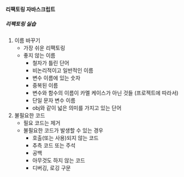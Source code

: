 #### 리팩토링 자바스크립트

##### 리팩토링 실습
1. 이름 바꾸기
    - 가장 쉬운 리팩토링
    - 좋지 않는 이름
        - 철자가 틀린 단어
        - 비논리적이고 일반적인 이름
        - 변수 이름에 있는 숫자
        - 중복된 이름
        - 변수와 함수의 이름이 카멜 케이스가 아닌 것들 (프로젝트에 따라서)
        - 단일 문자 변수 이름
        - obj와 같이 넓은 의미를 가지고 있는 단어
1. 불필요한 코드
    - 필요 코드는 제거
    - 불필요한 코드가 발생할 수 있는 경우
        - 호출(또는 사용)되지 않는 코드
        - 추측 코드 또는 주석
        - 공백
        - 아무것도 하지 않는 코드
        - 디버깅, 로깅 구문     